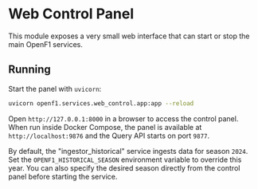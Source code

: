 # Web Control Panel

This module exposes a very small web interface that can start or stop the
main OpenF1 services.

## Running

Start the panel with `uvicorn`:

```bash
uvicorn openf1.services.web_control.app:app --reload
```

Open `http://127.0.0.1:8000` in a browser to access the control panel. When run
inside Docker Compose, the panel is available at `http://localhost:9876` and the
Query API starts on port `9877`.

By default, the "ingestor_historical" service ingests data for season `2024`.
Set the `OPENF1_HISTORICAL_SEASON` environment variable to override this year.
You can also specify the desired season directly from the control panel before
starting the service.
